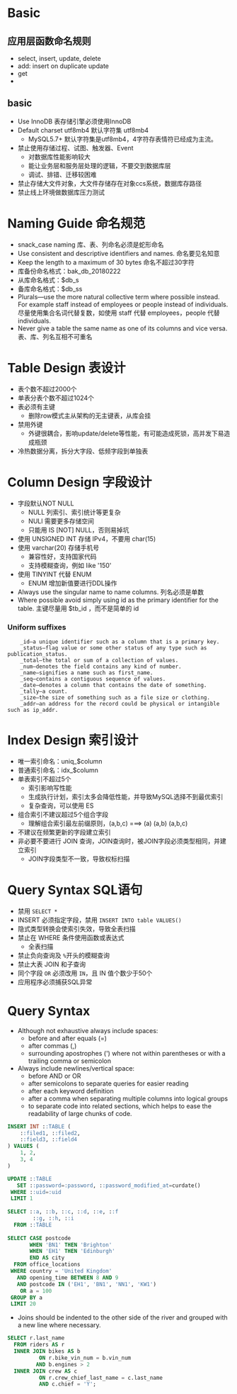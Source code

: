 # Basic
## 应用层函数命名规则
* select, insert, update, delete
* add: insert on duplicate update
* get
* 


## basic
* Use InnoDB   表存储引擎必须使用InnoDB
* Default charset utf8mb4  默认字符集 utf8mb4
	- MySQL5.7+ 默认字符集是utf8mb4，4字符存表情符已经成为主流。
* 禁止使用存储过程、试图、触发器、Event
	- 对数据库性能影响较大
	- 能让业务层和服务层处理的逻辑，不要交到数据库层
	- 调试、排错、迁移较困难
* 禁止存储大文件对象，大文件存储存在对象ccs系统，数据库存路径
* 禁止线上环境做数据库压力测试

# Naming Guide 命名规范
* snack_case naming  库、表、列命名必须是蛇形命名
* Use consistent and descriptive identifiers and names. 命名要见名知意
* Keep the length to a maximum of 30 bytes 命名不超过30字符
* 库备份命名格式：bak_db_20180222
* 从库命名格式：$db_s
* 备库命名格式：$db_ss
* Plurals—use the more natural collective term where possible instead. For example staff instead of employees or people instead of individuals. 尽量使用集合名词代替复数，如使用 staff 代替 employees，people 代替 individuals.
* Never give a table the same name as one of its columns and vice versa. 表、库、列名互相不可重名


# Table Design 表设计
* 表个数不超过2000个
* 单表分表个数不超过1024个
* 表必须有主键
	- 删除row模式主从架构的无主键表，从库会挂
* 禁用外键
	- 外键很耦合，影响update/delete等性能，有可能造成死锁，高并发下易造成瓶颈
* 冷热数据分离，拆分大字段、低频字段到单独表

# Column Design 字段设计
* 字段默认NOT NULL
	- NULL 列索引、索引统计等更复杂
	- NULl 需要更多存储空间
	- 只能用 IS [NOT] NULL，否则易掉坑
* 使用 UNSIGNED INT 存储 IPv4，不要用 char(15)
* 使用 varchar(20) 存储手机号
	- 兼容性好，支持国家代码
	- 支持模糊查询，例如 like '150'
* 使用 TINYINT 代替 ENUM
	- ENUM 增加新值要进行DDL操作
* Always use the singular name to name columns. 列名必须是单数
* Where possible avoid simply using id as the primary identifier for the table. 主键尽量用 $tb_id ，而不是简单的 id

### Uniform suffixes
```
	_id—a unique identifier such as a column that is a primary key.
	_status—flag value or some other status of any type such as publication_status.
	_total—the total or sum of a collection of values.
	_num—denotes the field contains any kind of number.
	_name—signifies a name such as first_name.
	_seq—contains a contiguous sequence of values.
	_date—denotes a column that contains the date of something.
	_tally—a count.
	_size—the size of something such as a file size or clothing.
	_addr—an address for the record could be physical or intangible such as ip_addr.
```
# Index Design 索引设计
* 唯一索引命名：uniq_$column
* 普通索引命名：idx_$column
* 单表索引不超过5个
	- 索引影响写性能
	- 生成执行计划，索引太多会降低性能，并导致MySQL选择不到最优索引
	- 复杂查询，可以使用 ES
* 组合索引不建议超过5个组合字段
	- 理解组合索引最左前缀原则，(a,b,c) ===> (a) (a,b) (a,b,c)
* 不建议在频繁更新的字段建立索引
* 非必要不要进行 JOIN 查询，JOIN查询时，被JOIN字段必须类型相同，并建立索引
	- JOIN字段类型不一致，导致权标扫描

# Query Syntax SQL语句
* 禁用 `SELECT *`
* INSERT 必须指定字段，禁用 `INSERT INTO table VALUES()`
* 隐式类型转换会使索引失效，导致全表扫描
* 禁止在 WHERE 条件使用函数或表达式
	- 全表扫描
* 禁止负向查询及 `%`开头的模糊查询
* 禁止大表 JOIN 和子查询
* 同个字段 `OR` 必须改用 `IN`，且 IN 值个数少于50个
* 应用程序必须捕获SQL异常

# Query Syntax
* Although not exhaustive always include spaces:
	- before and after equals (=)
	- after commas (,)
	- surrounding apostrophes (') where not within parentheses or with a trailing comma or semicolon
* Always include newlines/vertical space:
	- before AND or OR
	- after semicolons to separate queries for easier reading
	- after each keyword definition
	- after a comma when separating multiple columns into logical groups
	- to separate code into related sections, which helps to ease the readability of large chunks of code.
```SQL
INSERT INT ::TABLE (
	::filed1, ::filed2,
	::field3, ::field4
) VALUES (
	1, 2,
	3, 4
)

UPDATE ::TABLE 
   SET ::password=:password, ::password_modified_at=curdate() 
 WHERE ::uid=:uid 
 LIMIT 1
 
SELECT ::a, ::b, ::c, ::d, ::e, ::f
		::g, ::h, ::i
  FROM ::TABLE
			 
SELECT CASE postcode
       WHEN 'BN1' THEN 'Brighton'
       WHEN 'EH1' THEN 'Edinburgh'
       END AS city
  FROM office_locations
 WHERE country = 'United Kingdom'
   AND opening_time BETWEEN 8 AND 9
   AND postcode IN ('EH1', 'BN1', 'NN1', 'KW1')
    OR a = 100
 GROUP BY a
 LIMIT 20
```
* Joins should be indented to the other side of the river and grouped with a new line where necessary.
```SQL
SELECT r.last_name
  FROM riders AS r
  INNER JOIN bikes AS b
	      ON r.bike_vin_num = b.vin_num
	     AND b.engines > 2
  INNER JOIN crew AS c
          ON r.crew_chief_last_name = c.last_name
          AND c.chief = 'Y';
```
